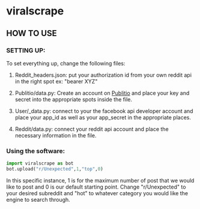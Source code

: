 # viralscrape

## HOW TO USE
### SETTING UP: 
To set everything up, change the following files: 

1. Reddit_headers.json: put your authorization id from your own reddit api in the right spot 
ex: "bearer XYZ"

2. Publitio/data.py: Create an account on [Publitio](https://publit.io/) and place your key and secret into the appropriate spots inside the file.

3. User/_data.py: connect to your the facebook api developer account and place your app_id as well as your app_secret in the appropriate places.

4. Reddit/data.py: connect your reddit api account and place the necessary information in the file. 

### Using the software:

```python
import viralscrape as bot 
bot.upload("r/Unexpected",1,"top",0)
```
In this specific instance, 1 is for the maximum number of post that we would like to post and 0 is our default starting point. 
Change "r/Unexpected" to your desired subreddit and "hot" to whatever category you would like the engine to search through.
